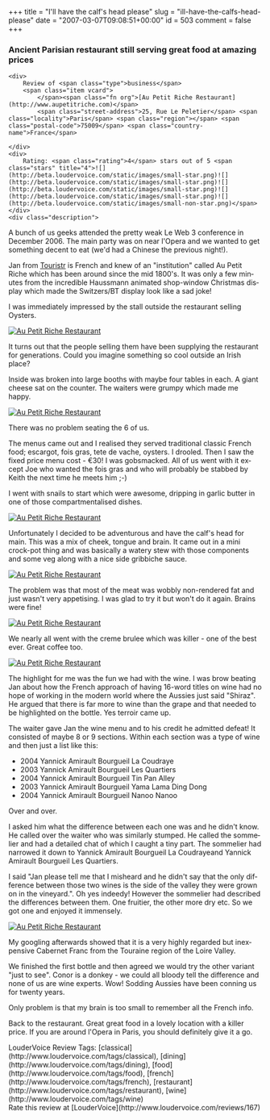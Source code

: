 +++
title = "I'll have the calf's head please"
slug = "ill-have-the-calfs-head-please"
date = "2007-03-07T09:08:51+00:00"
id = 503
comment = false
+++

<div lang="en" class="hreview">

### Ancient Parisian restaurant still serving great food at amazing prices

    <div>
        Review of <span class="type">business</span>
        <span class="item vcard">
            </span><span class="fn org">[Au Petit Riche Restaurant](http://www.aupetitriche.com)</span>
            <span class="street-address">25, Rue Le Peletier</span> <span class="locality">Paris</span> <span class="region"></span> <span class="postal-code">75009</span> <span class="country-name">France</span>

    </div>
    <div>
        Rating: <span class="rating">4</span> stars out of 5 <span class="stars" title="4">![](http://beta.loudervoice.com/static/images/small-star.png)![](http://beta.loudervoice.com/static/images/small-star.png)![](http://beta.loudervoice.com/static/images/small-star.png)![](http://beta.loudervoice.com/static/images/small-star.png)![](http://beta.loudervoice.com/static/images/small-non-star.png)</span>
    </div>
    <div class="description">

A bunch of us geeks attended the pretty weak Le Web 3 conference in December 2006\. The main party was on near l'Opera and we wanted to get something decent to eat (we'd had a Chinese the previous night!).

Jan from [Touristr](http://www.touristr.com/) is French and knew of an "institution" called Au Petit Riche which has been around since the mid 1800's. It was only a few minutes from the incredible Haussmann animated shop-window Christmas display which made the Switzers/BT display look like a sad joke!

I was immediately impressed by the stall outside the restaurant selling Oysters.

[![Au Petit Riche Restaurant](/images/flickr/2024_download/323910127_9be2ad0d32_c.jpg)](http://www.flickr.com/photos/bandon1/323910127/ "Photo Sharing")

 It turns out that the people selling them have been supplying the restaurant for generations. Could you imagine something so cool outside an Irish place?

Inside was broken into large booths with maybe four tables in each. A giant cheese sat on the counter. The waiters were grumpy which made me happy.

[![Au Petit Riche Restaurant](/images/flickr/2024_download/323909209_f0e38108c6_c.jpg)](http://www.flickr.com/photos/bandon1/323909209/ "Photo Sharing")

There was no problem seating the 6 of us.

The menus came out and I realised they served traditional classic French food; escargot, fois gras, tete de vache, oysters. I drooled. Then I saw the fixed price menu cost - €30! I was gobsmacked. All of us went with it except Joe who wanted the fois gras and who will probably be stabbed by Keith the next time he meets him ;-)

I went with snails to start which were awesome, dripping in garlic butter in one of those compartmentalised dishes. 

[![Au Petit Riche Restaurant](/images/flickr/2024_download/323908011_eacf20ce97_c.jpg)](http://www.flickr.com/photos/bandon1/323908011/ "Photo Sharing")

Unfortunately I decided to be adventurous and have the calf's head for main. This was a mix of cheek, tongue and brain. It came out in a mini crock-pot thing and was basically a watery stew with those components and some veg along with a nice side gribbiche sauce.

[![Au Petit Riche Restaurant](/images/flickr/2024_download/323908181_2b8ec712a0_c.jpg)](http://www.flickr.com/photos/bandon1/323908181/ "Photo Sharing")

The problem was that most of the meat was wobbly non-rendered fat and just wasn't very appetising. I was glad to try it but won't do it again. Brains were fine!

[![Au Petit Riche Restaurant](/images/flickr/2024_download/323908355_1daa64cd08_c.jpg)](http://www.flickr.com/photos/bandon1/323908355/ "Photo Sharing")

We nearly all went with the creme brulee which was killer - one of the best ever. Great coffee too.

[![Au Petit Riche Restaurant](/images/flickr/2024_download/323908832_685f4f90aa_c.jpg)](http://www.flickr.com/photos/bandon1/323908832/ "Photo Sharing")

The highlight for me was the fun we had with the wine. I was brow beating Jan about how the French approach of having 16-word titles on wine had no hope of working in the modern world where the Aussies just said "Shiraz". He argued that there is far more to wine than the grape and that needed to be highlighted on the bottle. Yes terroir came up.

The waiter gave Jan the wine menu and to his credit he admitted defeat! It consisted of maybe 8 or 9 sections. Within each section was a type of wine and then just a list like this:

*   2004 Yannick Amirault Bourgueil La Coudraye
*   2003 Yannick Amirault Bourgueil Les Quartiers
*   2004 Yannick Amirault Bourgueil Tin Pan Alley
*   2003 Yannick Amirault Bourgueil Yama Lama Ding Dong
*   2004 Yannick Amirault Bourgueil Nanoo Nanoo

Over and over.

I asked him what the difference between each one was and he didn't know. He called over the waiter who was similarly stumped. He called the sommelier and had a detailed chat of which I caught a tiny part. The sommelier had narrowed it down to Yannick Amirault Bourgueil La Coudrayeand Yannick Amirault Bourgueil Les Quartiers.

I said "Jan please tell me that I misheard and he didn't say that the only difference between those two wines is the side of the valley they were grown on in the vineyard.". Oh yes indeedy! However the sommelier had described the differences between them. One fruitier, the other more dry etc. So we got one and enjoyed it immensely. 

[![Au Petit Riche Restaurant](/images/flickr/2024_download/323909008_6b55152964_c.jpg)](http://www.flickr.com/photos/bandon1/323909008/ "Photo Sharing")

My googling afterwards showed that it is a very highly regarded but inexpensive Cabernet Franc from the Touraine region of the Loire Valley.

We finished the first bottle and then agreed we would try the other variant "just to see". Conor is a donkey - we could all bloody tell the difference and none of us are wine experts. Wow! Sodding Aussies have been conning us for twenty years.

Only problem is that my brain is too small to remember all the French info.

Back to the restaurant. Great great food in a lovely location with a killer price. If you are around l'Opera in Paris, you should definitely give it a go.
</div>
    <div class="review_tags">LouderVoice Review Tags: [classical](http://www.loudervoice.com/tags/classical), [dining](http://www.loudervoice.com/tags/dining), [food](http://www.loudervoice.com/tags/food), [french](http://www.loudervoice.com/tags/french), [restaurant](http://www.loudervoice.com/tags/restaurant), [wine](http://www.loudervoice.com/tags/wine)</div>
    <div class="rate">Rate this review at [LouderVoice](http://www.loudervoice.com/reviews/167)</div>
</div>
